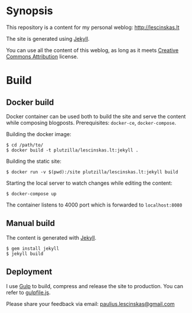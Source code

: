 # Synopsis

This repository is a content for my personal weblog: http://lescinskas.lt

The site is generated using [Jekyll](http://jekyllrb.com).

You can use all the content of this weblog, as long as it meets [Creative Commons Attribution](https://creativecommons.org/licenses/by/4.0/) license.

# Build

## Docker build

Docker container can be used both to build the site and serve the content while composing blogposts.
Prerequisites: `docker-ce`, `docker-compose`.

Building the docker image:
```
$ cd /path/to/
$ docker build -t plutzilla/lescinskas.lt:jekyll .
```

Building the static site:
```
$ docker run -v $(pwd):/site plutzilla/lescinskas.lt:jekyll build
```

Starting the local server to watch changes while editing the content:
```
$ docker-compose up
```
The container listens to 4000 port which is forwarded to `localhost:8080`

## Manual build 

The content is generated with [Jekyll](http://jekyllrb.com). 
```
$ gem install jekyll
$ jekyll build
```

## Deployment

I use [Gulp](http://gulpjs.com/) to build, compress and release the site to production. You can refer to [gulpfile.js](gulpfile.js).

Please share your feedback via email: paulius.lescinskas@gmail.com
